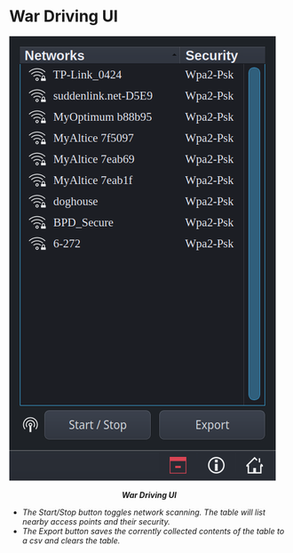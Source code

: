 War Driving UI
=============
![War Driving UI](./wardriving.png)
<p style="text-align: center;"><strong><i>War Driving UI</iz></strong></p>

- The Start/Stop button toggles network scanning. The table will list nearby access points and their security.
- The Export button saves the corrently collected contents of the table to a csv and clears the table.
